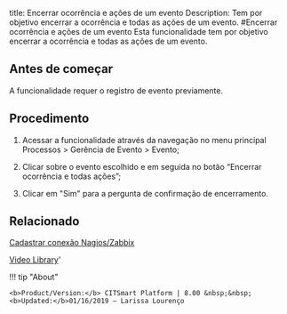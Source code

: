 title: Encerrar ocorrência e ações de um evento
Description: Tem por objetivo encerrar a ocorrência e todas as ações de um evento.
#Encerrar ocorrência e ações de um evento
Esta funcionalidade tem por objetivo encerrar a ocorrência e todas as ações de um evento.

Antes de começar
----------------

A funcionalidade requer o registro de evento previamente.

Procedimento
------------

1.  Acessar a funcionalidade através da navegação no menu principal Processos \>
    Gerência de Evento \> Evento;

2.  Clicar sobre o evento escolhido e em seguida no botão “Encerrar ocorrência e
    todas ações”;

3.  Clicar em "Sim" para a pergunta de confirmação de encerramento.

Relacionado
------------

[Cadastrar conexão Nagios/Zabbix](/pt-br/citsmart-platform-8/processes/event/configuration/register-nagios-zabbix-connection.html)

<i class='fa fa-youtube-play  fa-2x' style='color:#97ce17;vertical-align: middle;'> </i> [Video Library](https://www.youtube.com/playlist?list=PLB5qK2uzf2RNrFw2L_38FJbcLKv44S4fs)'

!!! tip "About"

    <b>Product/Version:</b> CITSmart Platform | 8.00 &nbsp;&nbsp;
    <b>Updated:</b>01/16/2019 – Larissa Lourenço
